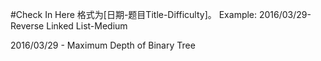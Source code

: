 #Check In Here
格式为[日期-题目Title-Difficulty]。
Example: 2016/03/29-Reverse Linked List-Medium

2016/03/29 - Maximum Depth of Binary Tree
